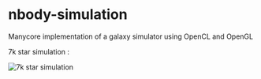 # nbody-simulation

Manycore implementation of a galaxy simulator using OpenCL and OpenGL

7k star simulation :

![7k star simulation](./nbody.gif)
